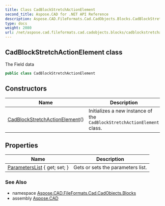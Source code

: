 ```yaml
---
title: Class CadBlockStretchActionElement
second_title: Aspose.CAD for .NET API Reference
description: Aspose.CAD.FileFormats.Cad.CadObjects.Blocks.CadBlockStretchActionElement class. The Field data
type: docs
weight: 2080
url: /net/aspose.cad.fileformats.cad.cadobjects.blocks/cadblockstretchactionelement/
---
```

## CadBlockStretchActionElement class

The Field data

```csharp
public class CadBlockStretchActionElement
```

## Constructors

| Name | Description |
| --- | --- |
| [CadBlockStretchActionElement](cadblockstretchactionelement/)() | Initializes a new instance of the `CadBlockStretchActionElement` class. |

## Properties

| Name | Description |
| --- | --- |
| [ParametersList](../../aspose.cad.fileformats.cad.cadobjects.blocks/cadblockstretchactionelement/parameterslist/) { get; set; } | Gets or sets the parameters list. |

### See Also

* namespace [Aspose.CAD.FileFormats.Cad.CadObjects.Blocks](../../aspose.cad.fileformats.cad.cadobjects.blocks/)
* assembly [Aspose.CAD](../../)


